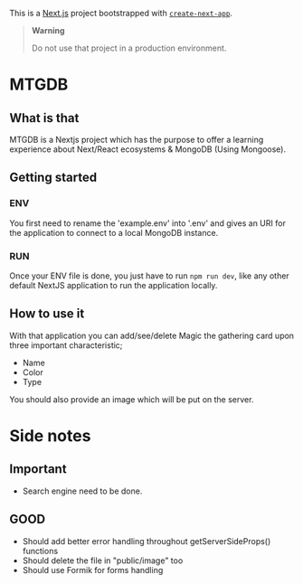 This is a [Next.js](https://nextjs.org/) project bootstrapped with [`create-next-app`](https://github.com/vercel/next.js/tree/canary/packages/create-next-app).

> **Warning**
> 
> Do not use that project in a production environment.

# MTGDB
## What is that
MTGDB is a Nextjs project which has the purpose to offer 
a learning experience about Next/React ecosystems & MongoDB (Using Mongoose).

## Getting started
### ENV
You first need to rename the 'example.env' into '.env' and gives an URI for
the application to connect to a local MongoDB instance.

### RUN
Once your ENV file is done, you just have to run `npm run dev`, 
like any other default NextJS application to run the application locally.

## How to use it
With that application you can add/see/delete Magic the gathering card upon three 
important characteristic;
- Name
- Color
- Type

You should also provide an image which will be put on the server.


# Side notes
## Important
- Search engine need to be done.

## GOOD
- Should add better error handling throughout getServerSideProps() functions
- Should delete the file in "public/image" too
- Should use Formik for forms handling
